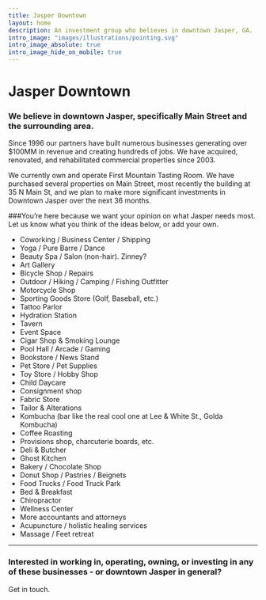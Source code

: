 ```yaml
---
title: Jasper Downtown
layout: home
description: An investment group who believes in downtown Jasper, GA.
intro_image: "images/illustrations/pointing.svg"
intro_image_absolute: true
intro_image_hide_on_mobile: true
---
```


# Jasper Downtown

### We believe in downtown Jasper, specifically Main Street and the surrounding area. 

Since 1996 our partners have built numerous businesses generating over $100MM in revenue and creating hundreds of jobs. We have acquired, renovated, and rehabilitated commercial properties since 2003.

We currently own and operate First Mountain Tasting Room. We have purchased several properties on Main Street, most recently the building at 35 N Main St, and we plan to make more significant investments in Downtown Jasper over the next 36 months.

###You’re here because we want your opinion on what Jasper needs most. Let us know what you think of the ideas below, or add your own.

- Coworking / Business Center / Shipping
- Yoga / Pure Barre / Dance
- Beauty Spa / Salon (non-hair). Zinney?
- Art Gallery
- Bicycle Shop / Repairs
- Outdoor / Hiking / Camping / Fishing Outfitter
- Motorcycle Shop 
- Sporting Goods Store (Golf, Baseball, etc.)
- Tattoo Parlor
- Hydration Station
- Tavern
- Event Space
- Cigar Shop & Smoking Lounge
- Pool Hall / Arcade / Gaming
- Bookstore / News Stand
- Pet Store / Pet Supplies
- Toy Store / Hobby Shop
- Child Daycare
- Consignment shop 
- Fabric Store
- Tailor & Alterations 
- Kombucha (bar like the real cool one at Lee & White St., Golda Kombucha)
- Coffee Roasting
- Provisions shop, charcuterie boards, etc.
- Deli & Butcher
- Ghost Kitchen
- Bakery / Chocolate Shop
- Donut Shop / Pastries / Beignets
- Food Trucks / Food Truck Park
- Bed & Breakfast
- Chiropractor
- Wellness Center
- More accountants and attorneys
- Acupuncture / holistic healing services
- Massage / Feet retreat

----

### Interested in working in, operating, owning, or investing in any of these businesses - or downtown Jasper in general?

Get in touch.

